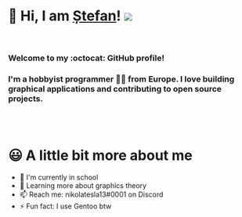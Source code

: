 # 👋 Hi, I am [Ștefan](http://stefan-asandei.cf)! ![](https://komarev.com/ghpvc/?username=NikolaTesla13&style=flat-square)

<br />

### Welcome to my :octocat: GitHub profile!

### I'm a hobbyist **programmer** 👨‍💻 from **Europe**. I love building graphical applications and contributing to open source projects.

<br /><br />

# 😃 A little bit more about me

- 🏢 I'm currently in school
- 🌱 Learning more about graphics theory
- 📫 Reach me: nikolatesla13#0001 on Discord
- ⚡️ Fun fact: I use Gentoo btw
